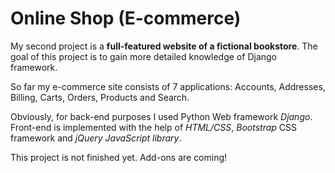 <h1>Online Shop (E-commerce)</h1>

My second project is a <b>full-featured website of a fictional bookstore</b>. The goal of this project is to gain more detailed knowledge of Django framework.

So far my e-commerce site consists of 7 applications: Accounts, Addresses, Billing, Carts, Orders, Products and Search. 

Obviously, for back-end purposes I used Python Web framework <i>Django</i>. Front-end is implemented with the help of <i>HTML/CSS</i>, <i>Bootstrap</i>
CSS framework and <i>jQuery JavaScript library</i>.

This project is not finished yet. Add-ons are coming!
